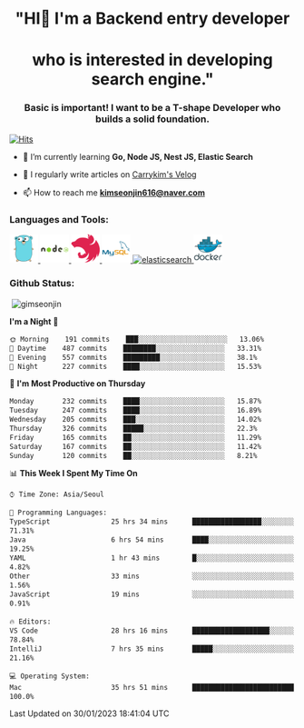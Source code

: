 <h1 align="center">"HI👋 I'm a Backend entry developer </h1>
<h1 align="center"> who is interested in developing search engine."</h1>
<h3 align="center">Basic is important! I want to be a T-shape Developer who builds a solid foundation.</h3>

[![Hits](https://hits.seeyoufarm.com/api/count/incr/badge.svg?url=https%3A%2F%2Fgithub.com%2Fgimseonjin&count_bg=%2318BFE5&title_bg=%23555555&icon=ko-fi.svg&icon_color=%23E7E7E7&title=hits&edge_flat=false)](https://hits.seeyoufarm.com)

- 🌱 I’m currently learning **Go, Node JS, Nest JS, Elastic Search**

- 📝 I regularly write articles on [Carrykim's Velog](https://velog.io/@carrykim)

- 📫 How to reach me **kimseonjin616@naver.com**


<h3 align="left">Languages and Tools:</h3>
<p align="left"> 
<a href="https://golang.org" target="_blank" rel="noreferrer"> <img src="https://raw.githubusercontent.com/devicons/devicon/master/icons/go/go-original.svg" alt="go" width="10%" height="10%"/> </a>
<a href="https://nodejs.org" target="_blank" rel="noreferrer"> <img src="https://raw.githubusercontent.com/devicons/devicon/master/icons/nodejs/nodejs-original-wordmark.svg" alt="nodejs" width="10%" height="10%"/> </a> <a></a>
<a href="https://nestjs.com/" target="_blank" rel="noreferrer"> <img src="https://raw.githubusercontent.com/devicons/devicon/master/icons/nestjs/nestjs-plain.svg" alt="nestjs" width="10%" height="10%"/> </a> 
<a href="https://www.mysql.com/" target="_blank" rel="noreferrer"> <img src="https://raw.githubusercontent.com/devicons/devicon/master/icons/mysql/mysql-original-wordmark.svg" alt="mysql" width="10%" height="10%"/>  </a>
 <a href="https://www.elastic.co" target="_blank" rel="noreferrer"> <img src="https://www.vectorlogo.zone/logos/elastic/elastic-icon.svg" alt="elasticsearch" width="10%" height="10%"/> </a> 
 <a href="https://www.docker.com/" target="_blank" rel="noreferrer"> <img src="https://raw.githubusercontent.com/devicons/devicon/master/icons/docker/docker-original-wordmark.svg" alt="docker" width="10%" height="10%"/> </a>
</p>


<h3 align="left">Github Status:</h3>
<p align="left">
 <p>&nbsp;<img align="center" src="https://github-readme-stats.vercel.app/api?username=gimseonjin&show_icons=true&locale=en" alt="gimseonjin" /></p>
</p>


<!--START_SECTION:waka-->
**I'm a Night 🦉** 

```text
🌞 Morning    191 commits    ███░░░░░░░░░░░░░░░░░░░░░░   13.06% 
🌆 Daytime    487 commits    ████████░░░░░░░░░░░░░░░░░   33.31% 
🌃 Evening    557 commits    █████████░░░░░░░░░░░░░░░░   38.1% 
🌙 Night      227 commits    ████░░░░░░░░░░░░░░░░░░░░░   15.53%

```
📅 **I'm Most Productive on Thursday** 

```text
Monday       232 commits    ████░░░░░░░░░░░░░░░░░░░░░   15.87% 
Tuesday      247 commits    ████░░░░░░░░░░░░░░░░░░░░░   16.89% 
Wednesday    205 commits    ███░░░░░░░░░░░░░░░░░░░░░░   14.02% 
Thursday     326 commits    █████░░░░░░░░░░░░░░░░░░░░   22.3% 
Friday       165 commits    ██░░░░░░░░░░░░░░░░░░░░░░░   11.29% 
Saturday     167 commits    ██░░░░░░░░░░░░░░░░░░░░░░░   11.42% 
Sunday       120 commits    ██░░░░░░░░░░░░░░░░░░░░░░░   8.21%

```


📊 **This Week I Spent My Time On** 

```text
⌚︎ Time Zone: Asia/Seoul

💬 Programming Languages: 
TypeScript               25 hrs 34 mins      █████████████████░░░░░░░░   71.31% 
Java                     6 hrs 54 mins       ████░░░░░░░░░░░░░░░░░░░░░   19.25% 
YAML                     1 hr 43 mins        █░░░░░░░░░░░░░░░░░░░░░░░░   4.82% 
Other                    33 mins             ░░░░░░░░░░░░░░░░░░░░░░░░░   1.56% 
JavaScript               19 mins             ░░░░░░░░░░░░░░░░░░░░░░░░░   0.91%

🔥 Editors: 
VS Code                  28 hrs 16 mins      ███████████████████░░░░░░   78.84% 
IntelliJ                 7 hrs 35 mins       █████░░░░░░░░░░░░░░░░░░░░   21.16%

💻 Operating System: 
Mac                      35 hrs 51 mins      █████████████████████████   100.0%

```


 Last Updated on 30/01/2023 18:41:04 UTC
<!--END_SECTION:waka-->
